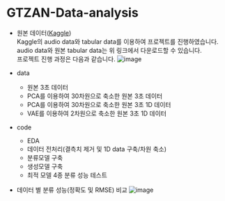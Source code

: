 # GTZAN-Data-analysis
* 원본 데이터(<a href="https://www.kaggle.com/datasets/andradaolteanu/gtzan-dataset-music-genre-classification">Kaggle</a>)<br>
Kaggle의 audio data와 tabular data를 이용하여 프로젝트를 진행하였습니다.<br>
audio data와 원본 tabular data는 위 링크에서 다운로드할 수 있습니다.<br>
프로젝트 진행 과정은 다음과 같습니다. 
![image](https://user-images.githubusercontent.com/86818579/173196463-f2d51a38-0baa-4c07-8052-965b170c135e.png)

* data
  * 원본 3초 데이터
  * PCA를 이용하여 30차원으로 축소한 원본 3초 데이터
  * PCA를 이용하여 30차원으로 축소한 원본 3초 1D 데이터
  * VAE를 이용하여 2차원으로 축소한 원본 3초 1D 데이터
* code
  * EDA
  * 데이터 전처리(결측치 제거 및 1D data 구축/차원 축소)
  * 분류모델 구축
  * 생성모델 구축
  * 최적 모델 4종 분류 성능 테스트

* 데이터 별 분류 성능(정확도 및 RMSE) 비교
![image](https://user-images.githubusercontent.com/86818579/173196035-783bc8dc-4036-4ac4-9d8d-9533a94db4e0.png)

